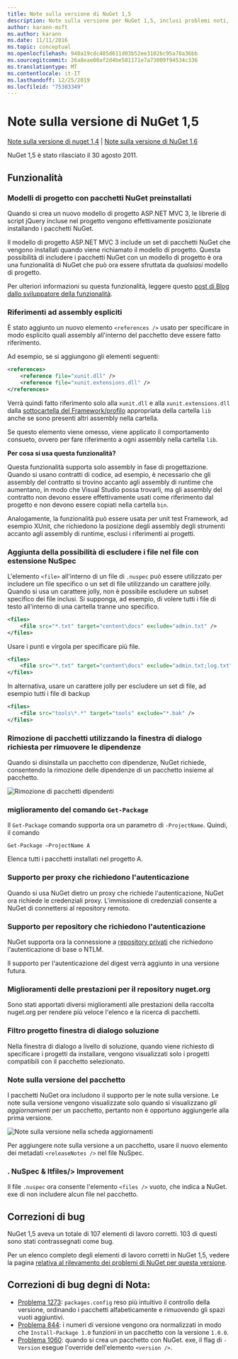 ```yaml
---
title: Note sulla versione di NuGet 1,5
description: Note sulla versione per NuGet 1,5, inclusi problemi noti, correzioni di bug, funzionalità aggiunte e DCR.
author: karann-msft
ms.author: karann
ms.date: 11/11/2016
ms.topic: conceptual
ms.openlocfilehash: 940a19cdc485d611d03b52ee3102bc95a78a36bb
ms.sourcegitcommit: 26a8eae00af2d4be581171e7a73009f94534c336
ms.translationtype: MT
ms.contentlocale: it-IT
ms.lasthandoff: 12/25/2019
ms.locfileid: "75383349"
---
```

# <a name="nuget-15-release-notes"></a>Note sulla versione di NuGet 1,5

[Note sulla versione di nuget 1,4](../release-notes/nuget-1.4.md) | [Note sulla versione di NuGet 1,6](../release-notes/nuget-1.6.md)

NuGet 1,5 è stato rilasciato il 30 agosto 2011.

## <a name="features"></a>Funzionalità

### <a name="project-templates-with-preinstalled-nuget-packages"></a>Modelli di progetto con pacchetti NuGet preinstallati
Quando si crea un nuovo modello di progetto ASP.NET MVC 3, le librerie di script jQuery incluse nel progetto vengono effettivamente posizionate installando i pacchetti NuGet.

Il modello di progetto ASP.NET MVC 3 include un set di pacchetti NuGet che vengono installati quando viene richiamato il modello di progetto. Questa possibilità di includere i pacchetti NuGet con un modello di progetto è ora una funzionalità di NuGet che può ora essere sfruttata da _qualsiasi_ modello di progetto.

Per ulteriori informazioni su questa funzionalità, leggere questo [post di Blog dallo sviluppatore della funzionalità](https://blogs.msdn.com/b/marcinon/archive/2011/07/08/project-templates-and-preinstalled-nuget-packages.aspx).

### <a name="explicit-assembly-references"></a>Riferimenti ad assembly espliciti

È stato aggiunto un nuovo elemento `<references />` usato per specificare in modo esplicito quali assembly all'interno del pacchetto deve essere fatto riferimento.

Ad esempio, se si aggiungono gli elementi seguenti:

```xml
<references>
    <reference file="xunit.dll" />
    <reference file="xunit.extensions.dll" />
</references>
```

Verrà quindi fatto riferimento solo alla `xunit.dll` e alla `xunit.extensions.dll` dalla [sottocartella del Framework/profilo](../reference/nuspec.md#explicit-assembly-references) appropriata della cartella `lib` anche se sono presenti altri assembly nella cartella.

Se questo elemento viene omesso, viene applicato il comportamento consueto, ovvero per fare riferimento a ogni assembly nella cartella `lib`.

__Per cosa si usa questa funzionalità?__

Questa funzionalità supporta solo assembly in fase di progettazione. Quando si usano contratti di codice, ad esempio, è necessario che gli assembly del contratto si trovino accanto agli assembly di runtime che aumentano, in modo che Visual Studio possa trovarli, ma gli assembly del contratto non devono essere effettivamente usati come riferimento dal progetto e non devono essere copiati nella cartella `bin`.

Analogamente, la funzionalità può essere usata per unit test Framework, ad esempio XUnit, che richiedono la posizione degli assembly degli strumenti accanto agli assembly di runtime, esclusi i riferimenti ai progetti.

### <a name="added-ability-to-exclude-files-in-the-nuspec"></a>Aggiunta della possibilità di escludere i file nel file con estensione NuSpec
L'elemento `<file>` all'interno di un file di `.nuspec` può essere utilizzato per includere un file specifico o un set di file utilizzando un carattere jolly. Quando si usa un carattere jolly, non è possibile escludere un subset specifico dei file inclusi. Si supponga, ad esempio, di volere tutti i file di testo all'interno di una cartella tranne uno specifico.

```xml
<files>
    <file src="*.txt" target="content\docs" exclude="admin.txt" />
</files>
```

Usare i punti e virgola per specificare più file.

```xml
<files>
    <file src="*.txt" target="content\docs" exclude="admin.txt;log.txt" />
</files>
```

In alternativa, usare un carattere jolly per escludere un set di file, ad esempio tutti i file di backup

```xml
<files>
    <file src="tools\*.*" target="tools" exclude="*.bak" />
</files>
```

### <a name="removing-packages-using-the-dialog-prompts-to-remove-dependencies"></a>Rimozione di pacchetti utilizzando la finestra di dialogo richiesta per rimuovere le dipendenze
Quando si disinstalla un pacchetto con dipendenze, NuGet richiede, consentendo la rimozione delle dipendenze di un pacchetto insieme al pacchetto.

![Rimozione di pacchetti dipendenti](./media/remove-dependent-packages.png)


### <a name="get-package-command-improvement"></a>miglioramento del comando `Get-Package`
Il `Get-Package` comando supporta ora un parametro di `-ProjectName`. Quindi, il comando

    Get-Package –ProjectName A

Elenca tutti i pacchetti installati nel progetto A.

### <a name="support-for-proxies-that-require-authentication"></a>Supporto per proxy che richiedono l'autenticazione
Quando si usa NuGet dietro un proxy che richiede l'autenticazione, NuGet ora richiede le credenziali proxy. L'immissione di credenziali consente a NuGet di connettersi al repository remoto.

### <a name="support-for-repositories-that-require-authentication"></a>Supporto per repository che richiedono l'autenticazione
NuGet supporta ora la connessione a [repository privati](../hosting-packages/local-feeds.md) che richiedono l'autenticazione di base o NTLM.

Il supporto per l'autenticazione del digest verrà aggiunto in una versione futura.

### <a name="performance-improvements-to-the-nugetorg-repository"></a>Miglioramenti delle prestazioni per il repository nuget.org
Sono stati apportati diversi miglioramenti alle prestazioni della raccolta nuget.org per rendere più veloce l'elenco e la ricerca di pacchetti.

### <a name="solution-dialog-project-filtering"></a>Filtro progetto finestra di dialogo soluzione
Nella finestra di dialogo a livello di soluzione, quando viene richiesto di specificare i progetti da installare, vengono visualizzati solo i progetti compatibili con il pacchetto selezionato.

### <a name="package-release-notes"></a>Note sulla versione del pacchetto
I pacchetti NuGet ora includono il supporto per le note sulla versione. Le note sulla versione vengono visualizzate solo quando si visualizzano _gli aggiornamenti_ per un pacchetto, pertanto non è opportuno aggiungerle alla prima versione.

![Note sulla versione nella scheda aggiornamenti](./media/manage-nuget-packages-release-notes.png)

Per aggiungere note sulla versione a un pacchetto, usare il nuovo elemento dei metadati `<releaseNotes />` nel file NuSpec.

### <a name="nuspec-ltfiles-gt-improvement"></a>. NuSpec & ltfiles/&gt; Improvement
Il file `.nuspec` ora consente l'elemento `<files />` vuoto, che indica a NuGet. exe di non includere alcun file nel pacchetto.

## <a name="bug-fixes"></a>Correzioni di bug
NuGet 1,5 aveva un totale di 107 elementi di lavoro corretti. 103 di questi sono stati contrassegnati come bug.

Per un elenco completo degli elementi di lavoro corretti in NuGet 1,5, vedere la pagina [relativa al rilevamento dei problemi di NuGet per questa versione](http://nuget.codeplex.com/workitem/list/advanced?keyword=&status=All&type=All&priority=All&release=NuGet%201.5&assignedTo=All&component=All&sortField=Summary&sortDirection=Descending&page=0).

## <a name="bug-fixes-worth-noting"></a>Correzioni di bug degni di Nota:

* [Problema 1273](http://nuget.codeplex.com/workitem/1273): `packages.config` reso più intuitivo il controllo della versione, ordinando i pacchetti alfabeticamente e rimuovendo gli spazi vuoti aggiuntivi.
* [Problema 844](http://nuget.codeplex.com/workitem/844): i numeri di versione vengono ora normalizzati in modo che `Install-Package 1.0` funzioni in un pacchetto con la versione `1.0.0`.
* [Problema 1060](http://nuget.codeplex.com/workitem/1060): quando si crea un pacchetto con NuGet. exe, il flag di `-Version` esegue l'override dell'elemento `<version />`.
